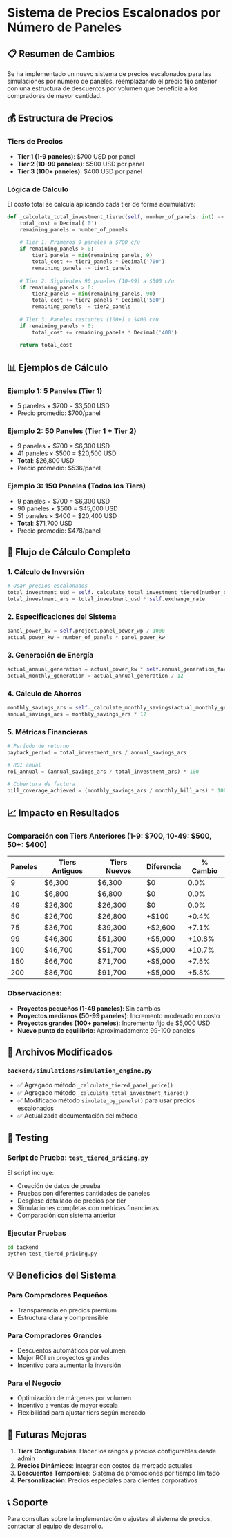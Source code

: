 # Sistema de Precios Escalonados por Número de Paneles

## 📋 Resumen de Cambios

Se ha implementado un nuevo sistema de precios escalonados para las simulaciones por número de paneles, reemplazando el precio fijo anterior con una estructura de descuentos por volumen que beneficia a los compradores de mayor cantidad.

## 💰 Estructura de Precios

### Tiers de Precios
- **Tier 1 (1-9 paneles)**: $700 USD por panel
- **Tier 2 (10-99 paneles)**: $500 USD por panel  
- **Tier 3 (100+ paneles)**: $400 USD por panel

### Lógica de Cálculo
El costo total se calcula aplicando cada tier de forma acumulativa:

```python
def _calculate_total_investment_tiered(self, number_of_panels: int) -> Decimal:
    total_cost = Decimal('0')
    remaining_panels = number_of_panels
    
    # Tier 1: Primeros 9 paneles a $700 c/u
    if remaining_panels > 0:
        tier1_panels = min(remaining_panels, 9)
        total_cost += tier1_panels * Decimal('700')
        remaining_panels -= tier1_panels
    
    # Tier 2: Siguientes 90 paneles (10-99) a $500 c/u
    if remaining_panels > 0:
        tier2_panels = min(remaining_panels, 90)
        total_cost += tier2_panels * Decimal('500')
        remaining_panels -= tier2_panels
    
    # Tier 3: Paneles restantes (100+) a $400 c/u
    if remaining_panels > 0:
        total_cost += remaining_panels * Decimal('400')
    
    return total_cost
```

## 📊 Ejemplos de Cálculo

### Ejemplo 1: 5 Paneles (Tier 1)
- 5 paneles × $700 = $3,500 USD
- Precio promedio: $700/panel

### Ejemplo 2: 50 Paneles (Tier 1 + Tier 2)
- 9 paneles × $700 = $6,300 USD
- 41 paneles × $500 = $20,500 USD
- **Total**: $26,800 USD
- Precio promedio: $536/panel

### Ejemplo 3: 150 Paneles (Todos los Tiers)
- 9 paneles × $700 = $6,300 USD
- 90 paneles × $500 = $45,000 USD
- 51 paneles × $400 = $20,400 USD
- **Total**: $71,700 USD
- Precio promedio: $478/panel

## 🔄 Flujo de Cálculo Completo

### 1. Cálculo de Inversión
```python
# Usar precios escalonados
total_investment_usd = self._calculate_total_investment_tiered(number_of_panels)
total_investment_ars = total_investment_usd * self.exchange_rate
```

### 2. Especificaciones del Sistema
```python
panel_power_kw = self.project.panel_power_wp / 1000
actual_power_kw = number_of_panels * panel_power_kw
```

### 3. Generación de Energía
```python
actual_annual_generation = actual_power_kw * self.annual_generation_factor * self.performance_ratio
actual_monthly_generation = actual_annual_generation / 12
```

### 4. Cálculo de Ahorros
```python
monthly_savings_ars = self._calculate_monthly_savings(actual_monthly_generation)
annual_savings_ars = monthly_savings_ars * 12
```

### 5. Métricas Financieras
```python
# Período de retorno
payback_period = total_investment_ars / annual_savings_ars

# ROI anual
roi_annual = (annual_savings_ars / total_investment_ars) * 100

# Cobertura de factura
bill_coverage_achieved = (monthly_savings_ars / monthly_bill_ars) * 100
```

## 📈 Impacto en Resultados

### Comparación con Tiers Anteriores (1-9: $700, 10-49: $500, 50+: $400)

| Paneles | Tiers Antiguos | Tiers Nuevos | Diferencia | % Cambio |
|---------|---------------|--------------|------------|----------|
| 9       | $6,300        | $6,300       | $0         | 0.0%     |
| 10      | $6,800        | $6,800       | $0         | 0.0%     |
| 49      | $26,300       | $26,300      | $0         | 0.0%     |
| 50      | $26,700       | $26,800      | +$100      | +0.4%    |
| 75      | $36,700       | $39,300      | +$2,600    | +7.1%    |
| 99      | $46,300       | $51,300      | +$5,000    | +10.8%   |
| 100     | $46,700       | $51,700      | +$5,000    | +10.7%   |
| 150     | $66,700       | $71,700      | +$5,000    | +7.5%    |
| 200     | $86,700       | $91,700      | +$5,000    | +5.8%    |

### Observaciones:
- **Proyectos pequeños (1-49 paneles)**: Sin cambios
- **Proyectos medianos (50-99 paneles)**: Incremento moderado en costo
- **Proyectos grandes (100+ paneles)**: Incremento fijo de $5,000 USD
- **Nuevo punto de equilibrio**: Aproximadamente 99-100 paneles

## 🔧 Archivos Modificados

### `backend/simulations/simulation_engine.py`
- ✅ Agregado método `_calculate_tiered_panel_price()`
- ✅ Agregado método `_calculate_total_investment_tiered()`
- ✅ Modificado método `simulate_by_panels()` para usar precios escalonados
- ✅ Actualizada documentación del método

## 🧪 Testing

### Script de Prueba: `test_tiered_pricing.py`
El script incluye:
- Creación de datos de prueba
- Pruebas con diferentes cantidades de paneles
- Desglose detallado de precios por tier
- Simulaciones completas con métricas financieras
- Comparación con sistema anterior

### Ejecutar Pruebas
```bash
cd backend
python test_tiered_pricing.py
```

## 💡 Beneficios del Sistema

### Para Compradores Pequeños
- Transparencia en precios premium
- Estructura clara y comprensible

### Para Compradores Grandes
- Descuentos automáticos por volumen
- Mejor ROI en proyectos grandes
- Incentivo para aumentar la inversión

### Para el Negocio
- Optimización de márgenes por volumen
- Incentivo a ventas de mayor escala
- Flexibilidad para ajustar tiers según mercado

## 🔮 Futuras Mejoras

1. **Tiers Configurables**: Hacer los rangos y precios configurables desde admin
2. **Precios Dinámicos**: Integrar con costos de mercado actuales
3. **Descuentos Temporales**: Sistema de promociones por tiempo limitado
4. **Personalización**: Precios especiales para clientes corporativos

## 📞 Soporte

Para consultas sobre la implementación o ajustes al sistema de precios, contactar al equipo de desarrollo.
